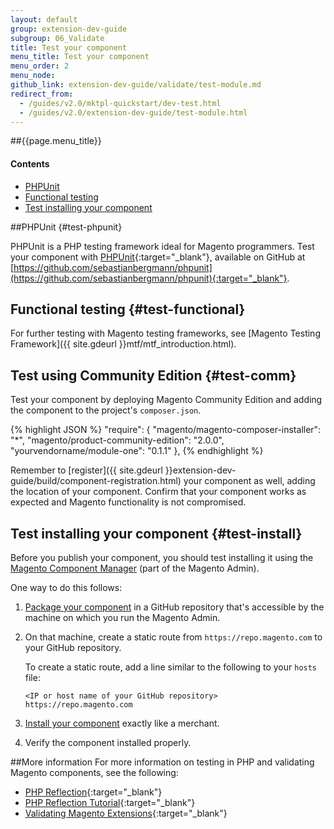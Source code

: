 ```yaml
---
layout: default
group: extension-dev-guide
subgroup: 06_Validate
title: Test your component
menu_title: Test your component
menu_order: 2
menu_node: 
github_link: extension-dev-guide/validate/test-module.md
redirect_from: 
  - /guides/v2.0/mktpl-quickstart/dev-test.html
  - /guides/v2.0/extension-dev-guide/test-module.html
---
```


##{{page.menu_title}}

#### Contents

*	[PHPUnit](#test-phpunit)
*	[Functional testing](#test-functional)
*	[Test installing your component](#test-install)

##PHPUnit {#test-phpunit}

PHPUnit is a PHP testing framework ideal for Magento programmers. Test your component with [PHPUnit](https://phpunit.de/){:target="_blank"}, available on GitHub at [https://github.com/sebastianbergmann/phpunit](https://github.com/sebastianbergmann/phpunit){:target="_blank"}.

## Functional testing {#test-functional}
For further testing with Magento testing frameworks, see 
[Magento Testing Framework]({{ site.gdeurl }}mtf/mtf_introduction.html).

## Test using Community Edition {#test-comm}
Test your component by deploying Magento Community Edition and adding the component to the project's <code>composer.json</code>. 

{% highlight JSON %}
"require": {
    "magento/magento-composer-installer": "*",
    "magento/product-community-edition": "2.0.0",
    "yourvendorname/module-one": "0.1.1"
},
{% endhighlight %}

Remember to [register]({{ site.gdeurl }}extension-dev-guide/build/component-registration.html) your component as well, adding the location of your component. Confirm that your component works as expected and Magento functionality is not compromised.

## Test installing your component {#test-install}
Before you publish your component, you should test installing it using the <a href="{{ site.gdeurl }}comp-mgr/bk-compman-upgrade-guide.html" target="_blank">Magento Component Manager</a> (part of the Magento Admin).

One way to do this follows:

1.	<a href="{{ site.gdeurl }}extension-dev-guide/package/package_module.html">Package your component</a> in a GitHub repository that's accessible by the machine on which you run the Magento Admin.
2.	On that machine, create a static route from `https://repo.magento.com` to your GitHub repository.

	To create a static route, add a line similar to the following to your `hosts` file:

		<IP or host name of your GitHub repository> https://repo.magento.com 

3.	<a href="{{ site.gdeurl }}comp-mgr/compman-main-pg.html#compman-access" target="_blank">Install your component</a> exactly like a merchant.
4.	Verify the component installed properly.







##More information
For more information on testing in PHP and validating Magento components, see the following:

* [PHP Reflection](http://php.net/manual/en/book.reflection.php){:target="_blank"}
* [PHP Reflection Tutorial](http://code.tutsplus.com/tutorials/reflection-in-php--net-31408){:target="_blank"}
* [Validating Magento Extensions](http://www.gorillagroup.com/trending/insight/validating-magento-extensions-phpunit/){:target="_blank"}